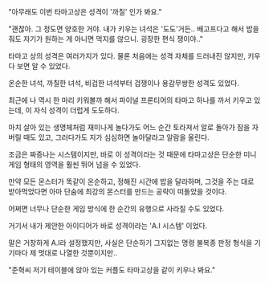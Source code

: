 "아무래도 이번 타마고상은 성격이 '까칠' 인가 봐요."

"괜찮아. 그 정도면 양호한 거야. 내가 키우는 녀석은 '도도'거든.. 배고프다고 해서 밥을 줘도 자기가 원하는 게 아니면 먹지를 않으니. 굉장한 편식 쟁이야.."

타마고 상의 성격은 여러가지가 있다. 물론 처음에는 성격 자체를 드러내진 않지만, 키우다 보면 알 수 있었다.

온순한 녀석, 까칠한 녀석, 비겁한 녀석부터 겁쟁이나 용감무쌍한 성격도 있었다. 

최근에 나 역시 한 마리 키워볼까 해서 파이널 프론티어의 타마고 하나를 까서 키우고 있는데, 이 자식 성격이 더럽게 도도하다.

마치 살아 있는 생명체처럼 재미나게 놀다가도 어느 순간 토라져서 알로 돌아가 잠을 자버릴 때도 있고, 그러다가도 지가 심심하면 놀아달라고 알람을 울린다.

조금은 짜증나는 시스템이지만, 바로 이 성격이라는 것 때문에 타마고상은 단순한 미니 게임 형태의 영역을 훨씬 뛰어 넘을 수 있었다.

만약 모든 몬스터가 똑같이 온순하고, 정해진 시간에 밥을 달라하며, 그것을 주는 대로 받아먹었다면 아마 단숨에 최강의 몬스터를 만드는 공략이 떠돌았을 것이다.

어쩌면 너무나 단순한 게임 방식에 한 순간의 유행으로 사라질 수도 있었다.

거기서 내가 제안한 아이디어가 바로 성격이라는 'A.I 시스템' 이었다.

말은 거창하게 A.I라 설정했지만, 사실은 단순하기 그지없는 명령 불복종 판정 형식을 기기마다 제 멋대로 나열한 것뿐이지만..

"준혁씨 저기 테이블에 앉아 있는 커플도 타마고상을 같이 키우나 봐요."